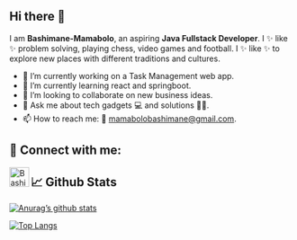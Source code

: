 ## Hi there 👋

I am **Bashimane-Mamabolo**, an aspiring **Java Fullstack Developer**. I ✨ like ✨ problem solving, playing chess, video games and football. 
I ✨ like ✨ to explore new places with different traditions and cultures.

- 🔭 I’m currently working on a Task Management web app.
- 🌱 I’m currently learning react and springboot.
- 👯 I’m looking to collaborate on new business ideas.
- 💬 Ask me about tech gadgets 💻 and solutions 👨‍💻.
- 📫 How to reach me: 📱 mamabolobashimane@gmail.com.


## 🤝 Connect with me:

<a href="https://www.linkedin.com/in/bashimane-mamabolo/">
  <img align="left" src="https://github.com/Bashimane-Mamabolo/Bashimane-Mamabolo/main/linkedIn_Icon.png" alt="Bashimane Mamabolo | LinkedIn" width="35px"/>
</a>





## 📈 Github Stats
[![Anurag’s github stats](https://github-readme-stats.vercel.app/api?username=Bashimane-Mamabolo)](https://github.com/Bashimane-Mamabolo)

[![Top Langs](https://github-readme-stats.vercel.app/api/top-langs/?username=Bashimane-Mamabolo&layout=compact)](https://github.com/Bashimane-Mamabolo)
